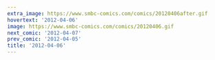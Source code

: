 ```yaml
---
extra_image: https://www.smbc-comics.com/comics/20120406after.gif
hovertext: '2012-04-06'
image: https://www.smbc-comics.com/comics/20120406.gif
next_comic: '2012-04-07'
prev_comic: '2012-04-05'
title: '2012-04-06'
---
```


